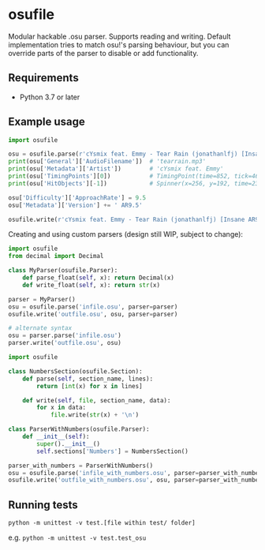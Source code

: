 # osufile

Modular hackable .osu parser. Supports reading and writing. Default implementation tries to match osu!'s parsing behaviour, but you can override parts of the parser to disable or add functionality.

## Requirements

 * Python 3.7 or later

## Example usage

```python
import osufile

osu = osufile.parse(r'cYsmix feat. Emmy - Tear Rain (jonathanlfj) [Insane].osu')
print(osu['General']['AudioFilename'])  # 'tearrain.mp3'
print(osu['Metadata']['Artist'])        # 'cYsmix feat. Emmy'
print(osu['TimingPoints'][0])           # TimingPoint(time=852, tick=468.75, ...)
print(osu['HitObjects'][-1])            # Spinner(x=256, y=192, time=239094, ...)

osu['Difficulty']['ApproachRate'] = 9.5
osu['Metadata']['Version'] += ' AR9.5'

osufile.write(r'cYsmix feat. Emmy - Tear Rain (jonathanlfj) [Insane AR9.5].osu', osu)
```

Creating and using custom parsers (design still WIP, subject to change):

```python
import osufile
from decimal import Decimal

class MyParser(osufile.Parser):
    def parse_float(self, x): return Decimal(x)
    def write_float(self, x): return str(x)

parser = MyParser()
osu = osufile.parse('infile.osu', parser=parser)
osufile.write('outfile.osu', osu, parser=parser)

# alternate syntax
osu = parser.parse('infile.osu')
parser.write('outfile.osu', osu)
```

```python
import osufile

class NumbersSection(osufile.Section):
    def parse(self, section_name, lines):
        return [int(x) for x in lines]

    def write(self, file, section_name, data):
        for x in data:
            file.write(str(x) + '\n')

class ParserWithNumbers(osufile.Parser):
    def __init__(self):
        super().__init__()
        self.sections['Numbers'] = NumbersSection()

parser_with_numbers = ParserWithNumbers()
osu = osufile.parse('infile_with_numbers.osu', parser=parser_with_numbers)
osufile.write('outfile_with_numbers.osu', osu, parser=parser_with_numbers)
```

## Running tests

`python -m unittest -v test.[file within test/ folder]`

e.g. `python -m unittest -v test.test_osu`